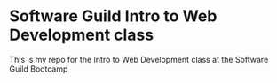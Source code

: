 # Software Guild Intro to Web Development class
This is my repo for the Intro to Web Development class at the Software Guild Bootcamp

